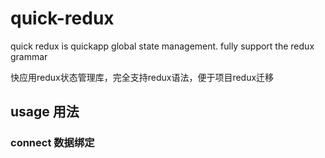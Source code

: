 # quick-redux

quick redux is quickapp global state  management. fully support the redux grammar

快应用redux状态管理库，完全支持redux语法，便于项目redux迁移

## usage 用法

### connect 数据绑定





